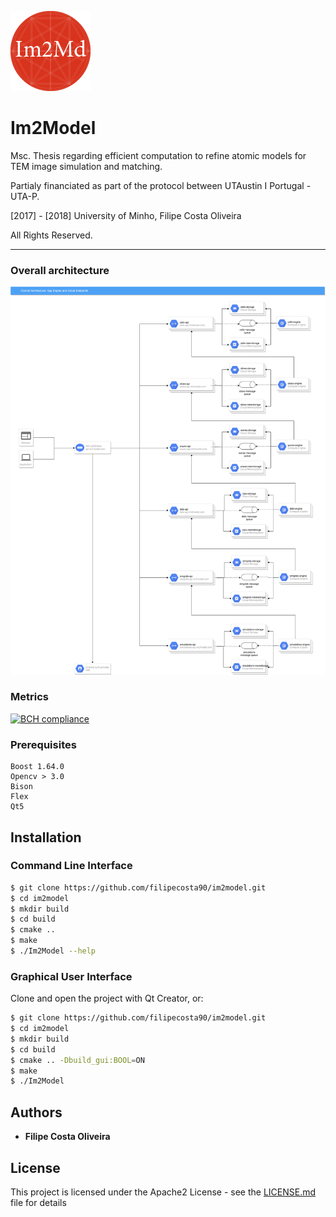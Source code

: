 ![alt text](https://raw.githubusercontent.com/filipecosta90/im2model/master/resources/AppIcon128.png)
      
# Im2Model
Msc. Thesis regarding efficient computation to refine atomic models for TEM image simulation and matching.

Partialy financiated as part of the protocol between UTAustin I Portugal - UTA-P.

[2017] - [2018] University of Minho, Filipe Costa Oliveira 

All Rights Reserved. 

********************************************************************************

### Overall architecture

![alt text](https://raw.githubusercontent.com/filipecosta90/im2model_dissertation/master/img/overall_architecture.png)

### Metrics 
[![BCH compliance](https://bettercodehub.com/edge/badge/filipecosta90/im2model?branch=master)](https://bettercodehub.com/)

### Prerequisites

```
Boost 1.64.0
Opencv > 3.0
Bison
Flex
Qt5
```

## Installation
### Command Line Interface

```sh
$ git clone https://github.com/filipecosta90/im2model.git
$ cd im2model
$ mkdir build
$ cd build
$ cmake ..
$ make
$ ./Im2Model --help
```

### Graphical User Interface
Clone and open the project with Qt Creator, or:

```sh
$ git clone https://github.com/filipecosta90/im2model.git
$ cd im2model 
$ mkdir build
$ cd build
$ cmake .. -Dbuild_gui:BOOL=ON
$ make
$ ./Im2Model
```

## Authors

* **Filipe Costa Oliveira** 

## License

This project is licensed under the Apache2 License - see the [LICENSE.md](LICENSE.md) file for details


